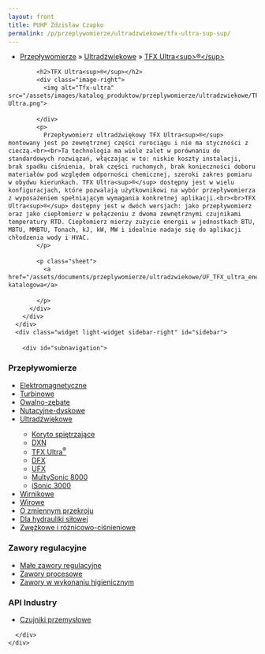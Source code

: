 ```yaml
---
layout: front
title: PUHP Zdzisław Czapko
permalink: /p/przeplywomierze/ultradzwiekowe/tfx-ultra-sup-sup/
---
```


<div id="content">
  <div class="wrapper-with-color-background">
    <div class="content-area-blog blog-background-sidebar-right">
      <div class="mainarea-left" id="mainarea">
        <div class="blogpost-blog3">
          <div class="post-content">
            <ul class="meta">
<li>
<a href="/p/przeplywomierze">Przepływomierze</a>
»
<a href="/p/przeplywomierze/ultradzwiekowe">Ultradźwiękowe</a>
»
<a href="/p/przeplywomierze/ultradzwiekowe/tfx-ultra-sup-sup">TFX Ultra&lt;sup&gt;®&lt;/sup&gt;</a>
</li>
</ul>

            <h2>TFX Ultra<sup>®</sup></h2>
            <div class="image-right">
              <img alt="Tfx-ultra" src="/assets/images/katalog_produktow/przeplywomierze/ultradzwiekowe/TFX-Ultra.png">

            </div>
            <p>
              Przepływomierz ultradźwiękowy TFX Ultra<sup>®</sup> montowany jest po zewnętrznej części rurociągu i nie ma styczności z cieczą.<br><br>Ta technologia ma wiele zalet w porównaniu do standardowych rozwiązań, włączając w to: niskie koszty instalacji, brak spadku ciśnienia, brak części ruchomych, brak konieczności doboru materiałów pod względem odporności chemicznej, szeroki zakres pomiaru w obydwu kierunkach. TFX Ultra<sup>®</sup> dostępny jest w wielu konfiguracjach, które pozwalają użytkownikowi na wybór przepływomierza z wyposażeniem spełniającym wymagania konkretnej aplikacji.<br><br>TFX Ultra<sup>®</sup> dostępny jest w dwóch wersjach: jako przepływomierz oraz jako ciepłomierz w połączeniu z dwoma zewnętrznymi czujnikami temperatury RTD. Ciepłomierz mierzy zużycie energii w jednostkach BTU, MBTU, MMBTU, Tonach, kJ, kW, MW i idealnie nadaje się do aplikacji chłodzenia wody i HVAC.
            </p>
            
            <p class="sheet">
              <a href="/assets/documents/przeplywomierze/ultradzwiekowe/UF_TFX_ultra_energy_DB_10_1142_pl.pdf">Karta katalogowa</a>

            </p>
          </div>
        </div>
      </div>
      <div class="widget light-widget sidebar-right" id="sidebar">
        
        <div id="subnavigation">
<h3>Przepływomierze</h3>
<ul class="subcategories">
<li class="category"><a href="/p/przeplywomierze/elektromagnetyczne">Elektromagnetyczne</a></li>
<li class="category"><a href="/p/przeplywomierze/turbinowe">Turbinowe</a></li>
<li class="category"><a href="/p/przeplywomierze/owalno-zebate">Owalno-zębate</a></li>
<li class="category"><a href="/p/przeplywomierze/nutacyjne-dyskowe">Nutacyjne-dyskowe</a></li>
<li class="category"><a href="/p/przeplywomierze/ultradzwiekowe">Ultradźwiękowe</a></li>
<div class="light-widget">
<ul class="products">
<li class="product"><a href="/p/przeplywomierze/ultradzwiekowe/koryto-spietrzajace">Koryto spiętrzające </a></li>
<li class="product"><a href="/p/przeplywomierze/ultradzwiekowe/dxn">DXN</a></li>
<li class="product"><a href="/p/przeplywomierze/ultradzwiekowe/tfx-ultra-sup-sup">TFX Ultra<sup>®</sup></a></li>
<li class="product"><a href="/p/przeplywomierze/ultradzwiekowe/dfx">DFX</a></li>
<li class="product"><a href="/p/przeplywomierze/ultradzwiekowe/ufx">UFX</a></li>
<li class="product"><a href="/p/przeplywomierze/ultradzwiekowe/multysonic-8000">MultySonic 8000</a></li>
<li class="product"><a href="/p/przeplywomierze/ultradzwiekowe/isonic-3000">iSonic 3000</a></li>
</ul>
</div>
<li class="category"><a href="/p/przeplywomierze/wirnikowe">Wirnikowe</a></li>
<li class="category"><a href="/p/przeplywomierze/wirowe">Wirowe</a></li>
<li class="category"><a href="/p/przeplywomierze/o-zmiennym-przekroju">O zmiennym przekroju</a></li>
<li class="category"><a href="/p/przeplywomierze/dla-hydrauliki-silowej">Dla hydrauliki siłowej</a></li>
<li class="category"><a href="/p/przeplywomierze/zwezkowe-i-roznicowo-cisnieniowe">Zwężkowe i różnicowo-ciśnieniowe</a></li>
</ul>
<h3>Zawory regulacyjne</h3>
<ul class="subcategories">
<li class="category"><a href="/p/zawory-regulacyjne/male-zawory-regulacyjne">Małe zawory regulacyjne</a></li>
<li class="category"><a href="/p/zawory-regulacyjne/zawory-procesowe">Zawory procesowe</a></li>
<li class="category"><a href="/p/zawory-regulacyjne/zawory-w-wykonaniu-higienicznym">Zawory w wykonaniu higienicznym</a></li>
</ul>
<h3>API Industry</h3>
<ul class="subcategories">
<li class="category"><a href="/p/api-industry/czujniki-przemyslowe">Czujniki przemysłowe</a></li>
</ul>
</div>

      </div>
    </div>
  </div>
</div>